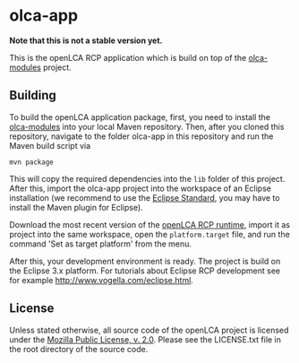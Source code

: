 olca-app
========
**Note that this is not a stable version yet.**

This is the openLCA RCP application which is build on top of the 
[olca-modules](https://github.com/GreenDelta/olca-modules) project.

Building
--------
To build the openLCA application package, first, you need to install the 
[olca-modules](https://github.com/GreenDelta/olca-modules) into your local
Maven repository. Then, after you cloned this repository, navigate to the
folder olca-app in this repository and run the Maven build script via

    mvn package
	
This will copy the required dependencies into the `lib` folder of this project.
After this, import the olca-app project into the workspace of an Eclipse 
installation (we recommend to use the 
[Eclipse Standard](http://www.eclipse.org/downloads/), you may have to install
the Maven plugin for Eclipse).

Download the most recent version of the 
[openLCA RCP runtime](http://sourceforge.net/projects/openlca/files/openlca_framework/Platform/),
import it as project into the same workspace, open the `platform.target` file, and
run the command 'Set as target platform' from the menu.

After this, your development environment is ready. The project is build on
the Eclipse 3.x platform. For tutorials about Eclipse RCP development see for 
example http://www.vogella.com/eclipse.html. 

License
-------
Unless stated otherwise, all source code of the openLCA project is licensed under the 
[Mozilla Public License, v. 2.0](http://mozilla.org/MPL/2.0/). Please see the LICENSE.txt
file in the root directory of the source code.
